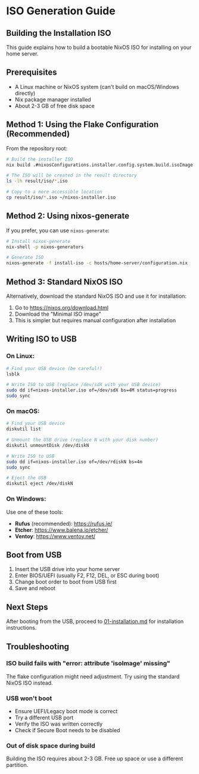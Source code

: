 # ISO Generation Guide

## Building the Installation ISO

This guide explains how to build a bootable NixOS ISO for installing on your home server.

## Prerequisites

- A Linux machine or NixOS system (can't build on macOS/Windows directly)
- Nix package manager installed
- About 2-3 GB of free disk space

## Method 1: Using the Flake Configuration (Recommended)

From the repository root:

```bash
# Build the installer ISO
nix build .#nixosConfigurations.installer.config.system.build.isoImage

# The ISO will be created in the result directory
ls -lh result/iso/*.iso

# Copy to a more accessible location
cp result/iso/*.iso ~/nixos-installer.iso
```

## Method 2: Using nixos-generate

If you prefer, you can use `nixos-generate`:

```bash
# Install nixos-generate
nix-shell -p nixos-generators

# Generate ISO
nixos-generate -f install-iso -c hosts/home-server/configuration.nix
```

## Method 3: Standard NixOS ISO

Alternatively, download the standard NixOS ISO and use it for installation:

1. Go to https://nixos.org/download.html
2. Download the "Minimal ISO image"
3. This is simpler but requires manual configuration after installation

## Writing ISO to USB

### On Linux:

```bash
# Find your USB device (be careful!)
lsblk

# Write ISO to USB (replace /dev/sdX with your USB device)
sudo dd if=nixos-installer.iso of=/dev/sdX bs=4M status=progress
sudo sync
```

### On macOS:

```bash
# Find your USB device
diskutil list

# Unmount the USB drive (replace N with your disk number)
diskutil unmountDisk /dev/diskN

# Write ISO to USB
sudo dd if=nixos-installer.iso of=/dev/rdiskN bs=4m
sudo sync

# Eject the USB
diskutil eject /dev/diskN
```

### On Windows:

Use one of these tools:
- **Rufus** (recommended): https://rufus.ie/
- **Etcher**: https://www.balena.io/etcher/
- **Ventoy**: https://www.ventoy.net/

## Boot from USB

1. Insert the USB drive into your home server
2. Enter BIOS/UEFI (usually F2, F12, DEL, or ESC during boot)
3. Change boot order to boot from USB first
4. Save and reboot

## Next Steps

After booting from the USB, proceed to [01-installation.md](01-installation.md) for installation instructions.

## Troubleshooting

### ISO build fails with "error: attribute 'isoImage' missing"

The flake configuration might need adjustment. Try using the standard NixOS ISO instead.

### USB won't boot

- Ensure UEFI/Legacy boot mode is correct
- Try a different USB port
- Verify the ISO was written correctly
- Check if Secure Boot needs to be disabled

### Out of disk space during build

Building the ISO requires about 2-3 GB. Free up space or use a different partition.
